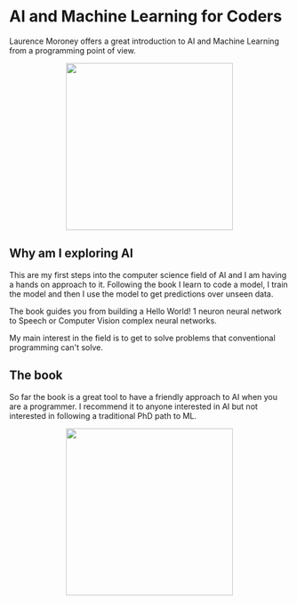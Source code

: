 # AI and Machine Learning for Coders

Laurence Moroney offers a great introduction to AI and Machine Learning from a programming point of view.

<p align='center'><img src='./ai.gif' width='300' height='300'></p>

## Why am I exploring AI

This are my first steps into the computer science field of AI and I am having a hands on approach to it. Following the book I learn to code a model, I train the model and then I use the model to get predictions over unseen data.

The book guides you from building a Hello World! 1 neuron neural network to Speech or Computer Vision complex neural networks.

My main interest in the field is to get to solve problems that conventional programming can't solve.

## The book

So far the book is a great tool to have a friendly approach to AI when you are a programmer. I recommend it to anyone interested in AI but not interested in following a traditional PhD path to ML.

<p align='center'><img src='https://images-na.ssl-images-amazon.com/images/I/41yqGyButNS._SX379_BO1,204,203,200_.jpg' width='300' height='300'></p>
